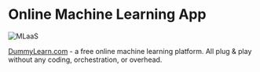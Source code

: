 # Online Machine Learning App

![MLaaS](https://cdn-images-1.medium.com/max/800/1*cy-TjAElWK9GEG4MlJhrEQ.png)

[DummyLearn.com](https://www.dummylearn.com/) - a free online machine learning platform. All plug & play without any coding, orchestration, or overhead.
